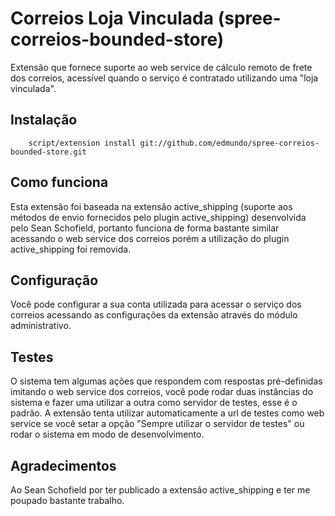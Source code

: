 # Correios Loja Vinculada (spree-correios-bounded-store)

Extensão que fornece suporte ao web service de cálculo remoto de frete dos correios, acessível quando o serviço é contratado utilizando uma "loja vinculada".

## Instalação

        script/extension install git://github.com/edmundo/spree-correios-bounded-store.git

## Como funciona

Esta extensão foi baseada na extensão active_shipping (suporte aos métodos de envio fornecidos pelo plugin active_shipping) desenvolvida pelo Sean Schofield, portanto funciona de forma bastante similar acessando o web service dos correios porém a utilização do plugin active_shipping foi removida.

## Configuração

Você pode configurar a sua conta utilizada para acessar o serviço dos correios acessando as configurações da extensão através do módulo administrativo.

## Testes

O sistema tem algumas ações que respondem com respostas pré-definidas imitando o web service dos correios, você pode rodar duas instâncias do sistema e fazer uma utilizar a outra como servidor de testes, esse é o padrão. A extensão tenta utilizar automaticamente a url de testes como web service se você setar a opção "Sempre utilizar o servidor de testes" ou rodar o sistema em modo de desenvolvimento.

## Agradecimentos

Ao Sean Schofield por ter publicado a extensão active_shipping e ter me poupado bastante trabalho.
